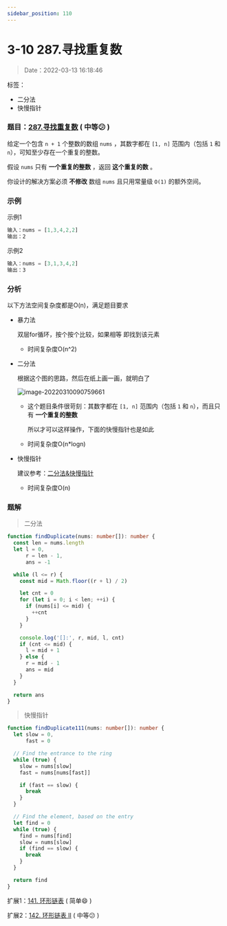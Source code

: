 ```yaml
---
sidebar_position: 110
---
```


# 3-10 287.寻找重复数

> Date：2022-03-13 16:18:46

标签：

- 二分法
- 快慢指针

### 题目：[287.寻找重复数](https://leetcode-cn.com/problems/find-the-duplicate-number/) ( 中等:confused: )

给定一个包含 `n + 1` 个整数的数组 `nums` ，其数字都在 `[1, n]` 范围内（包括 `1` 和 `n`），可知至少存在一个重复的整数。

假设 `nums` 只有 **一个重复的整数** ，返回 **这个重复的数** 。

你设计的解决方案必须 **不修改** 数组 `nums` 且只用常量级 `O(1)` 的额外空间。

### 示例

示例1

```ts
输入：nums = [1,3,4,2,2]
输出：2
```

示例2

```ts
输入：nums = [3,1,3,4,2]
输出：3
```

### 分析

以下方法空间复杂度都是O(n)，满足题目要求

- 暴力法

  双层for循环，按个按个比较，如果相等 即找到该元素

  - 时间复杂度O(n^2)

- 二分法

  根据这个图的思路，然后在纸上画一画，就明白了

  ![image-20220310090759661](https://gitee.com/nahaohao/pic-upload/raw/master/img/image-20220310090759661.png)

  - 这个题目条件很苛刻：其数字都在 `[1, n]` 范围内（包括 `1` 和 `n`），而且只有 **一个重复的整数** 

    所以才可以这样操作，下面的快慢指针也是如此

  - 时间复杂度O(n*logn)

- 快慢指针

  建议参考：[二分法&快慢指针](https://leetcode-cn.com/problems/find-the-duplicate-number/solution/er-fen-fa-kuai-man-zhi-zhen-by-jie-fang-qu-de-tian/) 

  - 时间复杂度O(n)

### 题解

> 二分法

```ts
function findDuplicate(nums: number[]): number {
  const len = nums.length
  let l = 0,
      r = len - 1,
      ans = -1

  while (l <= r) {
    const mid = Math.floor((r + l) / 2)

    let cnt = 0
    for (let i = 0; i < len; ++i) {
      if (nums[i] <= mid) {
        ++cnt
      }
    }

    console.log('[]:', r, mid, l, cnt)
    if (cnt <= mid) {
      l = mid + 1
    } else {
      r = mid - 1
      ans = mid
    }
  }

  return ans
}
```

> 快慢指针

```ts
function findDuplicate111(nums: number[]): number {
  let slow = 0,
      fast = 0

  // Find the entrance to the ring
  while (true) {
    slow = nums[slow]
    fast = nums[nums[fast]]

    if (fast == slow) {
      break
    }
  }

  // Find the element, based on the entry
  let find = 0
  while (true) {
    find = nums[find]
    slow = nums[slow]
    if (find == slow) {
      break
    }
  }

  return find
}
```

扩展1：[141. 环形链表](https://leetcode-cn.com/problems/linked-list-cycle/) ( 简单:smile: )

扩展2：[142. 环形链表 II](https://leetcode-cn.com/problems/linked-list-cycle-ii/) ( 中等:confused: )

# 
